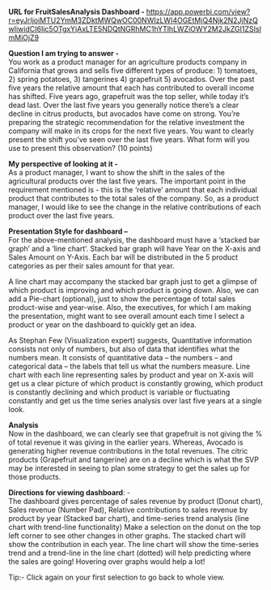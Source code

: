 <b>URL for FruitSalesAnalysis Dashboard - </b>  https://app.powerbi.com/view?r=eyJrIjoiMTU2YmM3ZDktMWQwOC00NWIzLWI4OGEtMjQ4Njk2N2JjNzQwIiwidCI6Ijc5OTgxYjAxLTE5NDQtNGRhMC1hYTlhLWZiOWY2M2JkZGI1ZSIsImMiOjZ9

<b>Question I am trying to answer - </b> <br>
You work as a product manager for an agriculture products company in California that grows and sells five different types of produce: 1) tomatoes, 2) spring potatoes, 3) tangerines 4) grapefruit 5) avocados. Over the past five years the relative amount that each has contributed to overall income has shifted. Five years ago, grapefruit was the top seller, while today it’s dead last. Over the last five years you generally notice there’s a clear decline in citrus products, but avocados have come on strong. You’re preparing the strategic recommendation for the relative investment the company will make in its crops for the next five years. You want to clearly present the shift you’ve seen over the last five years. What form will you use to present this observation? (10 points)


<b>My perspective of looking at it - </b><br>
As a product manager, I want to show the shift in the sales of the agricultural products over the last five years. The important point in the requirement mentioned is - this is the ‘relative’ amount that each individual product that contributes to the total sales of the company. So, as a product manager, I would like to see the change in the relative contributions of each product over the last five years.

<b>
Presentation Style for dashboard – </b><br>For the above-mentioned analysis, the dashboard must have a ‘stacked bar graph’ and a ‘line chart’. Stacked bar graph will have Year on the X-axis and Sales Amount on Y-Axis. Each bar will be distributed in the 5 product categories as per their sales amount for that year.


A line chart may accompany the stacked bar graph just to get a glimpse of which product is improving and which product is going down. Also, we can add a Pie-chart (optional), just to show the percentage of total sales product-wise and year-wise.
Also, the executives, for which I am making the presentation, might want to see overall amount each time I select a product or year on the dashboard to quickly get an idea.


As Stephan Few (Visualization expert) suggests, Quantitative information consists not only of numbers, but also of data that identifies what the numbers mean. It consists of quantitative data – the numbers – and categorical data – the labels that tell us what the numbers measure. Line chart with each line representing sales by product and year on X-axis will get us a clear picture of which product is constantly growing, which product is constantly declining and which product is variable or fluctuating constantly and get us the time series analysis over last five years at a single look.

<b> Analysis</b><br>
Now in the dashboard, we can clearly see that grapefruit is not giving the % of total revenue it was giving in the earlier years. Whereas, Avocado is generating higher revenue contributions in the total revenues. The citric products (Grapefruit and tangerine) are on a decline which is what the SVP may be interested in seeing to plan some strategy to get the sales up for those products.


<b>Directions for viewing dashboard</b>: -<br>
The dashboard gives percentage of sales revenue by product (Donut chart), Sales revenue (Number Pad), Relative contributions to sales revenue by product by year (Stacked bar chart), and time-series trend analysis (line chart with trend-line functionality)
Make a selection on the donut on the top left corner to see other changes in other graphs. The stacked chart will show the contribution in each year. The line chart will show the time-series trend and a trend-line in the line chart (dotted) will help predicting where the sales are going! Hovering over graphs would help a lot!

Tip:- Click again on your first selection to go back to whole view.
